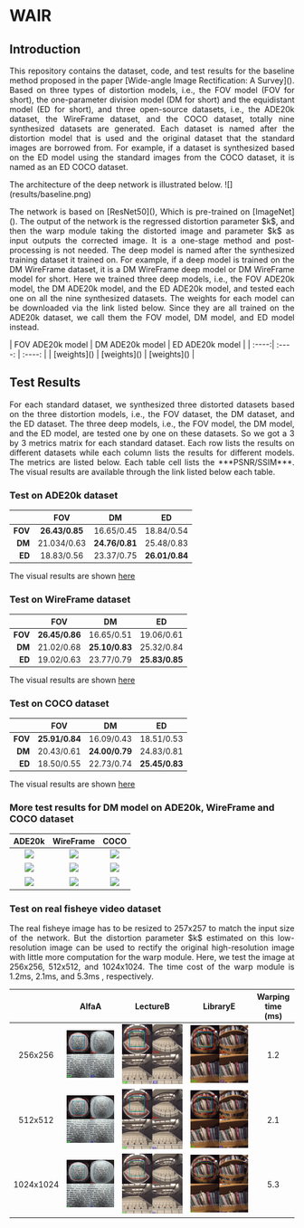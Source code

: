 # WAIR
## Introduction
<p align="justify">
This repository contains the dataset, code, and test results for the baseline method proposed in the paper [Wide-angle Image Rectification: A Survey](). Based on three types of distortion models, i.e., the FOV model (FOV for short), the one-parameter division model (DM for short) and the equidistant model (ED for short), and three open-source datasets, i.e., the ADE20k dataset, the WireFrame dataset, and the COCO dataset, totally nine synthesized datasets are generated. Each dataset is named after the distortion model that is used and the original dataset that the standard images are borrowed from. For example, if a dataset is synthesized based on the ED model using the standard images from the COCO dataset, it is named as an ED COCO dataset.
</p>
The architecture of the deep network is illustrated below. 
![](results/baseline.png)

<p align="justify">
The network is based on [ResNet50](), Which is pre-trained on [ImageNet](). The output of the network is the regressed distortion parameter $k$, and then the warp module taking the distorted image and parameter $k$ as input outputs the corrected image. It is a one-stage method and post-processing is not needed. The deep model is named after the synthesized training dataset it trained on. For example, if a deep model is trained on the DM WireFrame dataset, it is a DM WireFrame deep model or DM WireFrame model for short. Here we trained three deep models, i.e., the FOV ADE20k model, the DM ADE20k model, and the ED ADE20k model, and tested each one on all the nine synthesized datasets. The weights for each model can be downloaded via the link listed below.  Since they are all trained on the ADE20k dataset, we call them the FOV model, DM model, and ED model instead.
</p>
| FOV ADE20k model | DM ADE20k model | ED ADE20k model |
| :----:| :----: | :----: |
|    [weights]()   | [weights]()       |   [weights]()     |

## Test Results
<p align="justify">
For each standard dataset, we synthesized three distorted datasets based on the three distortion models, i.e., the FOV dataset, the DM dataset, and the ED dataset. The three deep models, i.e., the FOV model, the DM model, and the ED model, are tested one by one on these datasets. So we got a 3 by 3 metrics matrix for each standard dataset. Each row lists the results on different datasets while each column lists the results for different models. The metrics are listed below. Each table cell lists the ***PSNR/SSIM***. The visual results are available through the link listed below each table.
</p>

### Test on ADE20k dataset 
|      |	FOV   |	DM     |	ED    |
| ----:| :----: | :----: | :----: |
|**FOV**|	 **26.43/0.85**|	16.65/0.45|	18.84/0.54|
|**DM**|	 21.034/0.63|	**24.76/0.81**|	25.48/0.83|
|**ED**|	 18.83/0.56|	23.37/0.75|	**26.01/0.84**|

The visual results are shown [here](./results/ADE20k.md)

### Test on WireFrame dataset
|	|FOV|	DM |	ED|
| ----:| :----: | :----: | :----: |
|**FOV**|	**26.45/0.86**|	16.65/0.51|	19.06/0.61|
|**DM**|	21.02/0.68|	**25.10/0.83**|	25.32/0.84|
|**ED**|	19.02/0.63|	23.77/0.79|	**25.83/0.85**|

The visual results are shown [here](./results/WireFrame.md)

### Test on COCO dataset
|	|FOV|	DM|	ED|
| ----:| :----: | :----: | :----: |
|**FOV**|	**25.91/0.84**|	16.09/0.43|	18.51/0.53|
|**DM**|	20.43/0.61|	**24.00/0.79**|	24.83/0.81|
|**ED**|	18.50/0.55|	22.73/0.74|	**25.45/0.83**|

The visual results are shown [here](./results/COCO.md)

### More test results for DM model on ADE20k, WireFrame and COCO dataset
| ADE20k | WireFrame | COCO |
| :----:| :----: | :----: |
| ![](results/ADE20K_division_model_dataset_DMDM_8.gif) | ![](results/WireFrame_division_model_dataset_DMDM_3.gif) | ![](results/COCO_division_model_dataset_DMDM_2.gif) |
| ![](results/ADE20K_division_model_dataset_DMDM_10.gif) | ![](results/WireFrame_division_model_dataset_DMDM_6.gif) | ![](results/COCO_division_model_dataset_DMDM_5.gif) |
| ![](results/ADE20K_division_model_dataset_DMDM_14.gif) | ![](results/WireFrame_division_model_dataset_DMDM_15.gif)      |   ![](results/COCO_division_model_dataset_DMDM_11.gif)    |

### Test on real fisheye video dataset
<p align="justify">
The real fisheye image has to be resized to 257x257 to match the input size of the network. But the distortion parameter $k$ estimated on this low-resolution image can be used to rectify the original high-resolution image with little more computation for the warp module. Here, we test the image at 256x256, 512x512, and 1024x1024. The time cost of the warp module is 1.2ms, 2.1ms, and 5.3ms , respectively. 
</p>

|           |            AlfaA            |            LectureB            |            LibraryE            | Warping time (ms) |
| :-------: | :-------------------------: | :----------------------------: | :----------------------------: | :---------------: |
|  256x256  | ![](./results/AlfaA_256.jpg)  | ![](./results/LectureB_256.jpg)  | ![](./results/LibraryE_256.jpg)  |        1.2        |
|  512x512  | ![](./results/AlfaA_512.jpg)  | ![](./results/LectureB_512.jpg)  | ![](./results/LibraryE_512.jpg)  |        2.1        |
| 1024x1024 | ![](./results/AlfaA_1024.jpg) | ![](./results/LectureB_1024.jpg) | ![](./results/LibraryE_1024.jpg) |        5.3        |


